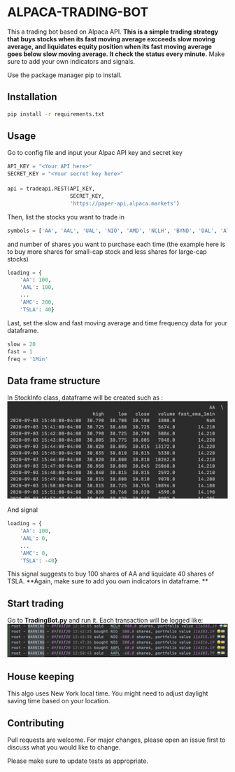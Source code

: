 # ALPACA-TRADING-BOT
This a trading bot based on Alpaca API. **This is a simple trading strategy that buys stocks when its fast moving average excceeds slow moving average, and liquidates equity position when its fast moving average goes below slow moving average. It check the status every minute.** Make sure to add your own indicators and signals.

Use the package manager pip to install.
## Installation
```bash
pip install -r requirements.txt
```

## Usage
Go to config file and input your Alpac API key and secret key
```python
API_KEY = "<Your API here>"
SECRET_KEY = "<Your secret key here>"

api = tradeapi.REST(API_KEY,
                    SECRET_KEY,
                    'https://paper-api.alpaca.markets')
```
Then, list the stocks you want to trade in 
```python
symbols = ['AA', 'AAL', 'UAL', 'NIO', 'AMD', 'NCLH', 'BYND', 'DAL', 'ATVI', 'WORK', 'VIRT', 'AAPL', 'AMC', 'TSLA']
```
and number of shares you want to purchase each time (the example here is to buy more shares for small-cap stock and less shares for large-cap stocks)
```python
loading = {
    'AA': 100,
    'AAL': 100,
    ... 
    'AMC': 200,
    'TSLA': 40}
```
Last, set the slow and fast moving average and time frequency data for your dataframe.
```python
slow = 20
fast = 1
freq = '1Min'
```

## Data frame structure
In StockInfo class, dataframe will be created such as :
![](images/dataframe.png)

And signal 
```python
loading = {
    'AA': 100,
    'AAL': 0,
    ... 
    'AMC': 0,
    'TSLA': -40}
```
This signal suggests to buy 100 shares of AA and liquidate 40 shares of TSLA.
**Again, make sure to add you own indicators in dataframe. **

## Start trading

Go to **TradingBot.py** and run it. 
Each transaction will be logged like:
![](images/log.png)

## House keeping
This algo uses New York local time. You might need to adjust daylight saving time based on your location.

## Contributing
Pull requests are welcome. For major changes, please open an issue first to discuss what you would like to change.

Please make sure to update tests as appropriate.
